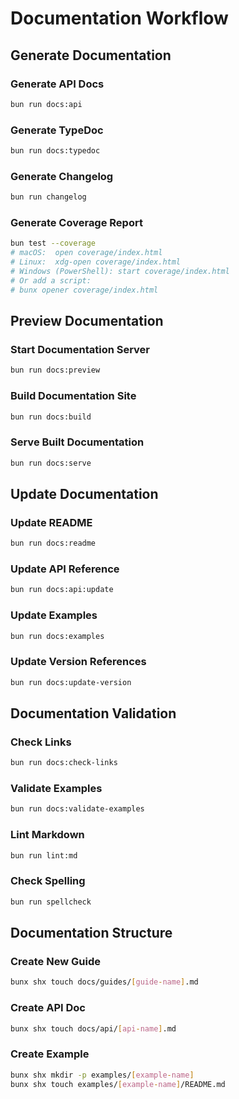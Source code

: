 # Documentation Workflow

## Generate Documentation

### Generate API Docs

```bash
bun run docs:api
```

### Generate TypeDoc

```bash
bun run docs:typedoc
```

### Generate Changelog

```bash
bun run changelog
```

### Generate Coverage Report

```bash
bun test --coverage
# macOS:  open coverage/index.html
# Linux:  xdg-open coverage/index.html
# Windows (PowerShell): start coverage/index.html
# Or add a script:
# bunx opener coverage/index.html
```

## Preview Documentation

### Start Documentation Server

```bash
bun run docs:preview
```

### Build Documentation Site

```bash
bun run docs:build
```

### Serve Built Documentation

```bash
bun run docs:serve
```

## Update Documentation

### Update README

```bash
bun run docs:readme
```

### Update API Reference

```bash
bun run docs:api:update
```

### Update Examples

```bash
bun run docs:examples
```

### Update Version References

```bash
bun run docs:update-version
```

## Documentation Validation

### Check Links

```bash
bun run docs:check-links
```

### Validate Examples

```bash
bun run docs:validate-examples
```

### Lint Markdown

```bash
bun run lint:md
```

### Check Spelling

```bash
bun run spellcheck
```

## Documentation Structure

### Create New Guide

```bash
bunx shx touch docs/guides/[guide-name].md
```

### Create API Doc

```bash
bunx shx touch docs/api/[api-name].md
```

### Create Example

```bash
bunx shx mkdir -p examples/[example-name]
bunx shx touch examples/[example-name]/README.md
```
